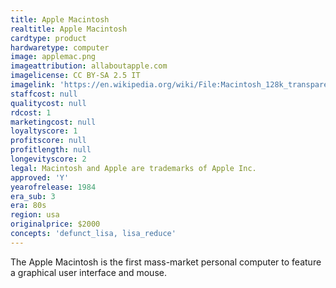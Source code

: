 ```yaml
---
title: Apple Macintosh
realtitle: Apple Macintosh
cardtype: product
hardwaretype: computer
image: applemac.png
imageattribution: allaboutapple.com
imagelicense: CC BY-SA 2.5 IT
imagelink: 'https://en.wikipedia.org/wiki/File:Macintosh_128k_transparency.png'
staffcost: null
qualitycost: null
rdcost: 1
marketingcost: null
loyaltyscore: 1
profitscore: null
profitlength: null
longevityscore: 2
legal: Macintosh and Apple are trademarks of Apple Inc.
approved: 'Y'
yearofrelease: 1984
era_sub: 3
era: 80s
region: usa
originalprice: $2000
concepts: 'defunct_lisa, lisa_reduce'
---
```


The Apple Macintosh is the first mass-market personal computer to feature a graphical user interface and mouse.
